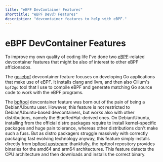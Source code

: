 ```yaml
---
title: "eBPF DevContainer Features"
shorttitle: "eBPF Dev📦 Features"
description: "devcontainer features to help with eBPF."
---
```


# eBPF DevContainer Features

To improve my own quality of coding life I've done two
[eBPF](https://docs.ebpf.io/)-related devcontainer features that might be also
of interest to other eBPF afficionados.

The
[go-ebpf](https://github.com/thediveo/devcontainer-features/blob/master/src/go-ebpf/README.md)
devcontainer feature focuses on developing Go applications that make use of
eBPF. It installs clang and llvm, and then also Cilium's `bpf2go` tool that I
use to compile eBPF and generate matching Go source code to work with the eBPF
programs.

The
[bpftool](https://github.com/thediveo/devcontainer-features/blob/master/src/bpftool/README.md)
devcontainer feature was born out of the pain of being a Debian/Ubuntu user.
However, this feature is not restricted to Debian/Ubuntu-based devcontainers,
but works also with other distributions, namely the ~~Blue~~RedHat-derived ones.
On Debian/Ubuntu, installing from the official distro packages require to
install kernel-specific packages and huge pain tolerance, whereas other
distributions don't make such a fuss. But as distro packagers struggle massively
with correctly packaging fast evolving technology anyway, this feature simply
installs directly from [bpftool upstream](https://github.com/libbpf/bpftool):
thankfully, the bpftool repository provides binaries for the amd64 and arm64
architectures. This feature detects the CPU architecture and then downloads and
installs the correct binary.

